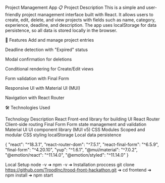 Project Management App
📋 Project Description
This is a simple and user-friendly project management interface built with React. It allows users to create, edit, delete, and view projects with fields such as name, category, experience, deadline, and description. The app uses localStorage for data persistence, so all data is stored locally in the browser.

🚀 Features
Add and manage project entries

Deadline detection with "Expired" status

Modal confirmation for deletions

Conditional rendering for Create/Edit views

Form validation with Final Form

Responsive UI with Material UI (MUI)

Navigation with React Router

🛠️ Technologies Used

Technology	Description
React	Front-end library for building UI
React Router	Client-side routing
Final Form	Form state management and validation
Material UI	UI component library (MUI v5)
CSS Modules	Scoped and modular CSS styling
localStorage	Local data persistence

{
"react": "^18.3.1",
"react-router-dom": "^7.5.1",
"react-final-form": "^6.5.9",
"final-form": "^4.20.10",
"yup": "^1.6.1",
"@mui/material": "^7.0.2",
"@emotion/react": "^11.14.0",
"@emotion/styled": "^11.14.0"
}


Local Setup
node -v ➜
npm -v ➜
 Installation proccess 
 git clone https://github.com/TroodInc/trood-front-hackathon.git ➜
 cd frontend ➜
 npm install ➜
 npm start 
